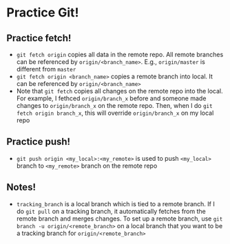 # Practice Git!

## Practice fetch!
* `git fetch origin` copies all data in the remote repo. All remote branches can be referenced by `origin/<branch_name>`. E.g., `origin/master` is different from `master`
* `git fetch origin <branch_name>` copies a remote branch into local. It can be referenced by `origin/<branch_name>`
* Note that `git fetch` copies all changes on the remote repo into the local. For example, I fethced `origin/branch_x` before and someone made changes to `origin/branch_x` on the remote repo. Then, when I do `git fetch origin branch_x`, this will override `origin/branch_x` on my local repo

## Practice push!
* `git push origin <my_local>:<my_remote>` is used to push `<my_local>` branch to `<my_remote>` branch on the remote repo

## Notes!
* `tracking_branch` is a local branch which is tied to a remote branch. If I do `git pull` on a tracking branch, it automatically fetches from the remote branch and merges changes. To set up a remote branch, use `git branch -u origin/<remote_branch>` on a local branch that you want to be a tracking branch for `origin/<remote_branch>`
